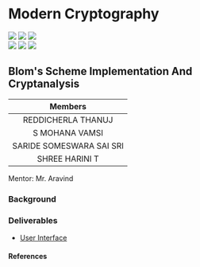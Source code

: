 # Modern Cryptography

![](https://img.shields.io/badge/Batch-22CYS-lightgreen) ![](https://img.shields.io/badge/UG-blue) ![](https://img.shields.io/badge/Subject-MC-blue) <br/>
![](https://img.shields.io/badge/Lecture-3-orange) ![](https://img.shields.io/badge/Tutorial-1-orange) ![](https://img.shields.io/badge/Credits-4-orange)

## Blom's Scheme Implementation And Cryptanalysis

| Members | 
|:-------:|
| REDDICHERLA THANUJ  | 
| S MOHANA VAMSI  | 
| SARIDE SOMESWARA SAI SRI  |
| SHREE HARINI T  |


Mentor: Mr. Aravind 

### Background



### Deliverables
- [User Interface](https://mohanvamsi06.github.io/Modern_Crypto_Project/webapp/)


#### References
